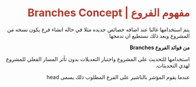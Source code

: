 <div  dir="rtl">  <h1  style="color:#B03A2E"  > مفهوم الفروع | Branches Concept </h1>
 

<p> يتم استخدامها غالبا عند اضافه خصائص جديده مثلا في حاله انشاء فرع يكون نسخه من المشروع وبعد ذلك نستطيع ان ندمجها </p>
<p> <b>من فوائد الفروع Branches</b> </p> 

<p> استخدامها للتحديث على المشروع واختبار التعديلات بدون تأثر المسار الفعلي للمشروع لهذي التحديثات. </p>

<p>عندما يقوم المؤشر بالتاشير على الفرع المطلوب ذلك يسمى head </p>

</div>

